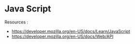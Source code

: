 # Java Script 

Resources : 
- https://developer.mozilla.org/en-US/docs/Learn/JavaScript
- https://developer.mozilla.org/en-US/docs/Web/API
